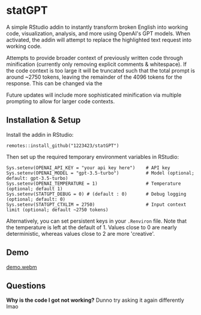 # statGPT

A simple RStudio addin to instantly transform broken English into working code, visualization, analysis, and more using OpenAI's GPT models. When activated, the addin will attempt to replace the highlighted text request into working code.

Attempts to provide broader context of previously written code through minification (currently only removing explicit comments & whitespace). If the code context is too large it will be truncated such that the total prompt is around ~2750 tokens, leaving the remainder of the 4096 tokens for the response. This can be changed via the 

Future updates will include more sophisticated minification via multiple prompting to allow for larger code contexts.

## Installation & Setup

Install the addin in RStudio:

```remotes::install_github("1223423/statGPT")```

Then set up the required temporary environment variables in RStudio:

```
Sys.setenv(OPENAI_API_KEY = "your api key here")    # API key
Sys.setenv(OPENAI_MODEL = "gpt-3.5-turbo")          # Model (optional; default: gpt-3.5-turbo)
Sys.setenv(OPENAI_TEMPERATURE = 1)                  # Temperature (optional; default 1)
Sys.setenv(STATGPT_DEBUG = 0) # (default : 0)       # Debug logging (optional; default: 0)
Sys.setenv(STATGPT_CTXLIM = 2750)                   # Input context limit (optional; default ~2750 tokens)
```
Alternatively, you can set persistent keys in your `.Renviron` file. Note that the temperature is left at the default of 1. Values close to 0 are nearly deterministic, whereas values close to 2 are more 'creative'.

## Demo

[demo.webm](https://user-images.githubusercontent.com/40682719/229134788-66de0b87-24bb-4a14-bb83-06b094d42918.webm)

## Questions

**Why is the code I got not working?** Dunno try asking it again differently lmao
